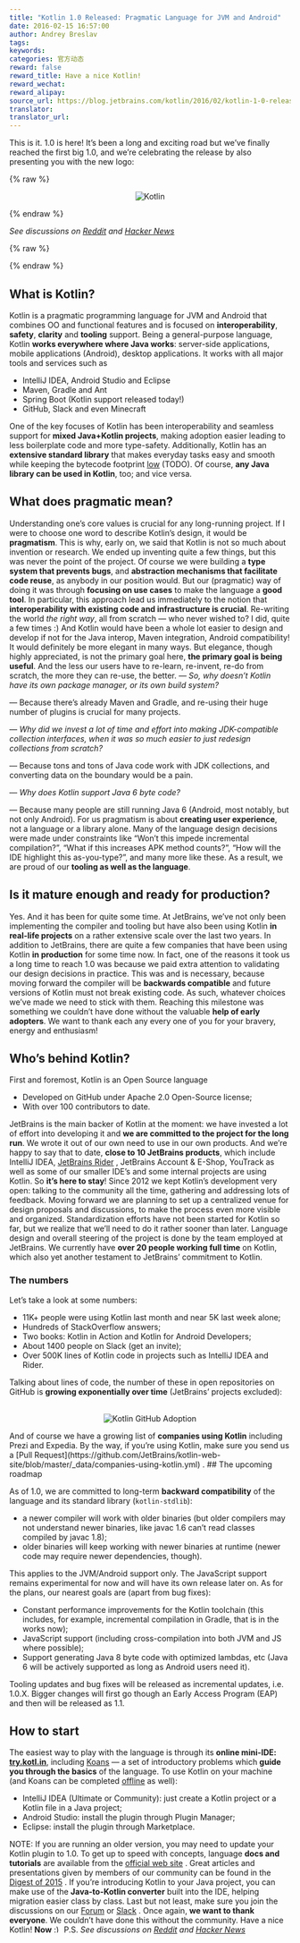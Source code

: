 ```yaml
---
title: "Kotlin 1.0 Released: Pragmatic Language for JVM and Android"
date: 2016-02-15 16:57:00
author: Andrey Breslav
tags:
keywords:
categories: 官方动态
reward: false
reward_title: Have a nice Kotlin!
reward_wechat:
reward_alipay:
source_url: https://blog.jetbrains.com/kotlin/2016/02/kotlin-1-0-released-pragmatic-language-for-jvm-and-android/
translator:
translator_url:
---
```


This is it. 1.0 is here!
It’s been a long and exciting road but we’ve finally reached the first big 1.0, and we’re celebrating the release by also presenting you with the new logo:

{% raw %}
<p><center><img alt="Kotlin" class="alignnone size-full wp-image-3688" data-recalc-dims="1" margin-left="auto" margin-right="auto" src="https://i0.wp.com/blog.jetbrains.com/kotlin/files/2016/02/1_0_Banner.png?resize=640%2C320&amp;ssl=1"/></center></p>
{% endraw %}

<em>See discussions on <a href="https://www.reddit.com/r/programming/comments/45wcnd/kotlin_10_released_pragmatic_language_for_jvm_and/">Reddit</a> and <a href="https://news.ycombinator.com/item?id=11103087">Hacker News</a></em>

{% raw %}
<p><span id="more-3507"></span></p>
{% endraw %}

## What is Kotlin?

Kotlin is a pragmatic programming language for JVM and Android that combines OO and functional features and is focused on <strong>interoperability</strong>, <strong>safety</strong>, <strong>clarity</strong> and <strong>tooling</strong> support.
Being a general-purpose language, Kotlin <strong>works everywhere where Java works</strong>: server-side applications, mobile applications (Android), desktop applications. It works with all major tools and services such as

* IntelliJ IDEA, Android Studio and Eclipse
* Maven, Gradle and Ant
* Spring Boot (Kotlin support released today!)
* GitHub, Slack and even Minecraft

One of the key focuses of Kotlin has been interoperability and seamless support for <strong>mixed Java+Kotlin projects</strong>, making adoption easier leading to less boilerplate code and more type-safety. Additionally, Kotlin has an <strong>extensive standard library</strong> that makes everyday tasks easy and smooth while keeping the bytecode footprint [low](http://www.methodscount.com/?lib=org.jetbrains.kotlin%3Akotlin-stdlib%3A1.0.0-rc-1036) (TODO). Of course, <strong>any Java library can be used in Kotlin</strong>, too; and vice versa. 
## What does pragmatic mean?

Understanding one’s core values is crucial for any long-running project. If I were to choose one word to describe Kotlin’s design, it would be <strong>pragmatism</strong>. This is why, early on, we said that Kotlin is not so much about invention or research. We ended up inventing quite a few things, but this was never the point of the project. Of course we were building a <strong>type system that prevents bugs</strong>, and <strong>abstraction mechanisms that facilitate code reuse</strong>, as anybody in our position would. But our (pragmatic) way of doing it was through <strong>focusing on use cases</strong> to make the language a <strong>good tool</strong>.
In particular, this approach lead us immediately to the notion that <strong>interoperability with existing code and infrastructure is crucial</strong>. Re-writing the world <em>the right way</em>, all from scratch — who never wished to? I did, quite a few times :) And Kotlin would have been a whole lot easier to design and develop if not for the Java interop, Maven integration, Android compatibility! It would definitely be more elegant in many ways. But elegance, though highly appreciated, is not the primary goal here, <strong>the primary goal is being useful</strong>. And the less our users have to re-learn, re-invent, re-do from scratch, the more they can re-use, the better.
— <em>So, why doesn’t Kotlin have its own package manager, or its own build system?</em><br/>

— Because there’s already Maven and Gradle, and re-using their huge number of plugins is crucial for many projects.<br/>

— <em>Why did we invest a lot of time and effort into making JDK-compatible collection interfaces, when it was so much easier to just redesign collections from scratch?</em><br/>

— Because tons and tons of Java code work with JDK collections, and converting data on the boundary would be a pain.<br/>

— <em>Why does Kotlin support Java 6 byte code?</em><br/>

— Because many people are still running Java 6 (Android, most notably, but not only Android).
For us pragmatism is about <strong>creating user experience</strong>, not a language or a library alone. Many of the language design decisions were made under constraints like “Won’t this impede incremental compilation?”, “What if this increases APK method counts?”, “How will the IDE highlight this as-you-type?”, and many more like these. As a result, we are proud of our <strong>tooling as well as the language</strong>.
## Is it mature enough and ready for production?

Yes. And it has been for quite some time. At JetBrains, we’ve not only been implementing the compiler and tooling but have also been using Kotlin <strong>in real-life projects</strong> on a rather extensive scale over the last two years. In addition to JetBrains, there are quite a few companies that have been using Kotlin <strong>in production</strong> for some time now.
In fact, one of the reasons it took us a long time to reach 1.0 was because we paid extra attention to validating our design decisions in practice. This was and is necessary, because moving forward the compiler will be <strong>backwards compatible</strong> and future versions of Kotlin must not break existing code. As such, whatever choices we’ve made we need to stick with them.
Reaching this milestone was something we couldn’t have done without the valuable <strong>help of early adopters</strong>. We want to thank each any every one of you for your bravery, energy and enthusiasm!
## Who’s behind Kotlin?

First and foremost, Kotlin is an Open Source language

* Developed on GitHub under Apache 2.0 Open-Source license;
* With over 100 contributors to date.

JetBrains is the main backer of Kotlin at the moment: we have invested a lot of effort into developing it and <strong>we are committed to the project for the long run</strong>. We wrote it out of our own need to use in our own products. And we’re happy to say that to date, <strong>close to 10 JetBrains products</strong>, which include IntelliJ IDEA, [JetBrains Rider](https://blog.jetbrains.com/dotnet/2016/01/13/project-rider-a-csharp-ide/) , JetBrains Account & E-Shop, YouTrack as well as some of our smaller IDE’s and some internal projects are using Kotlin. So <strong>it’s here to stay</strong>!
Since 2012 we kept Kotlin’s development very open: talking to the community all the time, gathering and addressing lots of feedback.
Moving forward we are planning to set up a centralized venue for design proposals and discussions, to make the process even more visible and organized. Standardization efforts have not been started for Kotlin so far, but we realize that we’ll need to do it rather sooner than later.
Language design and overall steering of the project is done by the team employed at JetBrains. We currently have <strong>over 20 people working full time</strong> on Kotlin, which also yet another testament to JetBrains’ commitment to Kotlin.
### The numbers

Let’s take a look at some numbers:

* 11K+ people were using Kotlin last month and near 5K last week alone;
* Hundreds of StackOverflow answers;
* Two books: Kotlin in Action and Kotlin for Android Developers;
* About 1400 people on Slack (get an invite);
* Over 500K lines of Kotlin code in projects such as IntelliJ IDEA and Rider.

Talking about lines of code, the number of these in open repositories on GitHub is <strong>growing exponentially over time</strong> (JetBrains’ projects excluded): <center><br/>
<img alt="Kotlin GitHub Adoption" data-recalc-dims="1" onmouseout="this.src='https://d3nmt5vlzunoa1.cloudfront.net/kotlin/files/2016/02/KotlinAdoption.png';" onmouseover="this.src='https://d3nmt5vlzunoa1.cloudfront.net/kotlin/files/2016/02/KotlinAdoption.gif';" src="https://i2.wp.com/blog.jetbrains.com/kotlin/files/2016/02/KotlinAdoption.png?w=640&amp;ssl=1"/><br/>
</center>
And of course we have a growing list of <strong>companies using Kotlin</strong> including Prezi and Expedia. By the way, if you’re using Kotlin, make sure you send us a [Pull Request](https://github.com/JetBrains/kotlin-web-site/blob/master/_data/companies-using-kotlin.yml) .
## The upcoming roadmap

As of 1.0, we are committed to long-term <strong>backward compatibility</strong> of the language and its standard library (`kotlin-stdlib`):

* a newer compiler will work with older binaries (but older compilers may not understand newer binaries, like javac 1.6 can’t read classes compiled by javac 1.8);
* older binaries will keep working with newer binaries at runtime (newer code may require newer dependencies, though).

This applies to the JVM/Android support only. The JavaScript support remains experimental for now and will have its own release later on.
As for the plans, our nearest goals are (apart from bug fixes):

* Constant performance improvements for the Kotlin toolchain (this includes, for example, incremental compilation in Gradle, that is in the works now);
* JavaScript support (including cross-compilation into both JVM and JS where possible);
* Support generating Java 8 byte code with optimized lambdas, etc (Java 6 will be actively supported as long as Android users need it).

Tooling updates and bug fixes will be released as incremental updates, i.e. 1.0.X. Bigger changes will first go though an Early Access Program (EAP) and then will be released as 1.1.
## How to start

The easiest way to play with the language is through its <strong>online mini-IDE: <a href="https://try.kotlinlang.org">try.kotl.in</a></strong>, including [Koans](http://try.kotlinlang.org/koans) — a set of introductory problems which <strong>guide you through the basics</strong> of the language.
To use Kotlin on your machine (and Koans can be completed [offline](https://kotlinlang.org/docs/tutorials/koans.html) as well):

* IntelliJ IDEA (Ultimate or Community): just create a Kotlin project or a Kotlin file in a Java project;
* Android Studio: install the plugin through Plugin Manager;
* Eclipse: install the plugin through Marketplace.

NOTE: If you are running an older version, you may need to update your Kotlin plugin to 1.0.
To get up to speed with concepts, language <strong>docs and tutorials</strong> are available from the [official web site](https://kotlinlang.org) . Great articles and presentations given by members of our community can be found in the [Digest of 2015](http://blog.jetbrains.com/kotlin/2016/01/kotlin-digest-2015/) .
If you’re introducing Kotlin to your Java project, you can make use of the <strong>Java-to-Kotlin converter</strong> built into the IDE, helping migration easier class by class.
Last but not least, make sure you join the discussions on our [Forum](https://devnet.jetbrains.com/community/kotlin) or [Slack](http://kotlinslackin.herokuapp.com/) .
Once again, <strong>we want to thank everyone</strong>. We couldn’t have done this without the community.
Have a nice Kotlin! <strong>Now</strong> <img alt=":)" class="wp-smiley" data-recalc-dims="1" src="https://i2.wp.com/blog.jetbrains.com/kotlin/wp-includes/images/smilies/simple-smile.png?w=640&amp;ssl=1" style="height: 1em; max-height: 1em;"/>
P.S. <em>See discussions on <a href="https://www.reddit.com/r/programming/comments/45wcnd/kotlin_10_released_pragmatic_language_for_jvm_and/">Reddit</a> and <a href="https://news.ycombinator.com/item?id=11103087">Hacker News</a></em>
